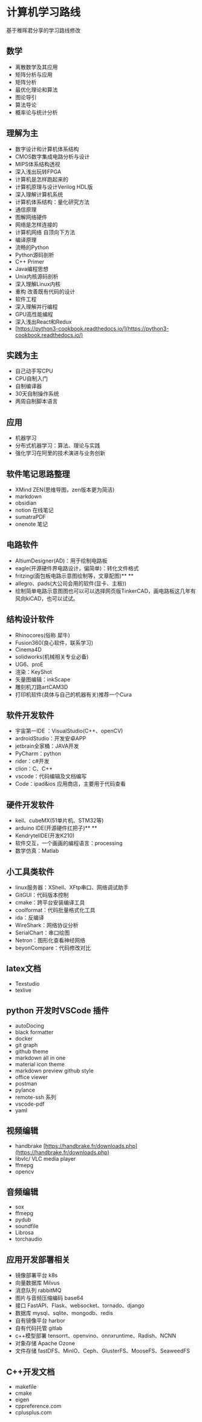 # **计算机学习路线**

基于稚晖君分享的学习路线修改

## **数学**

* 离散数学及其应用
* 矩阵分析与应用
* 矩阵分析
* 最优化理论和算法
* 图论导引
* 算法导论
* 概率论与统计分析

## **理解为主**

* 数字设计和计算机体系结构
* CMOS数字集成电路分析与设计
* MIPS体系结构透视
* 深入浅出玩转FPGA
* 计算机是怎样跑起来的
* 计算机原理与设计Verilog HDL版
* 深入理解计算机系统
* 计算机体系结构：量化研究方法
* 通信原理
* 图解网络硬件
* 网络是怎样连接的
* 计算机网络 自顶向下方法
* 编译原理
* 流畅的Python
* Python源码剖析
* C++ Primer
* Java编程思想
* Unix内核源码剖析
* 深入理解Linux内核
* 重构 改善既有代码的设计
* 软件工程
* 深入理解并行编程
* GPU高性能编程
* 深入浅出React和Redux
* [https://python3-cookbook.readthedocs.io/](https://python3-cookbook.readthedocs.io/)

## **实践为主**

* 自己动手写CPU
* CPU自制入门
* 自制编译器
* 30天自制操作系统
* 两周自制脚本语言

## **应用**

* 机器学习
* 分布式机器学习：算法、理论与实践
* 强化学习在阿里的技术演进与业务创新

## **软件笔记思路整理**

* XMind ZEN(思维导图，zen版本更为简洁)
* markdown
* obsidian
* notion 在线笔记
* sumatraPDF
* onenote 笔记

## **电路软件**

* AltiumDesigner(AD)：用于绘制电路板
* eagle(开源硬件界电路设计，偏简单)：转化文件格式
* fritzing(面包板电路示意图绘制等，文章配图)** **
* allegro、pads(大公司会用的软件(显卡、主板))
* 绘制简单电路示意图图也可以可以选择网页版TinkerCAD，画电路板这几年有风向kiCAD，也可以试试。

## **结构设计软件**

* Rhinocores(俗称 犀牛)
* Fusion360(良心软件，联系学习)
* Cinema4D
* solidworks(机械相关专业必备)
* UG6、proE
* 渲染：KeyShot
* 矢量图编辑：inkScape
* 雕刻机刀路artCAM3D
* 打印机软件(具体与自己的机器有关)推荐一个Cura

## **软件开发软件**

* 宇宙第一IDE ：VisualStudio(C++、openCV)
* ardroidStudio：开发安卓APP
* jetbrain全家桶：JAVA开发
* PyCharm：python
* rider：c#开发
* clion：C、C++
* vscode：代码编辑及文档编写
* Code：ipad&ios 应用商店，主要用于代码查看

## **硬件开发软件**

* keil、cubeMX(51单片机、STM32等)
* arduino IDE(开源硬件扛把子)** **
* KendrytelIDE(开发K210)
* 软件交互，一个画画的编程语言：processing
* 数学仿真：Matlab

## **小工具类软件**

* linux服务器：XShell、XFtp串口、网络调试助手
* GitGUI：代码版本控制
* cmake：跨平台安装编译工具
* coolformat：代码批量格式化工具
* ida：反编译
* WireShark：网络协议分析
* SerialChart：串口绘图
* Netron：图形化查看神经网络
* beyonCompare：代码修改对比

## **latex文档**

* Texstudio
* texlive

## **python 开发时VSCode 插件**

* autoDocing
* black formatter
* docker
* git graph
* github theme
* markdown all in one
* material icon theme
* markdown preview github style
* office viewer
* postman
* pylance
* remote-ssh 系列
* vscode-pdf
* yaml

## **视频编辑**

* handbrake [https://handbrake.fr/downloads.php](https://handbrake.fr/downloads.php)
* libvlc/ VLC media player
* ffmepg
* opencv

## **音频编辑**

* sox
* ffmepg
* pydub
* soundfile
* Librosa
* torchaudio

## **应用开发部署相关**

* 镜像部署平台 k8s
* 向量数据库 Milvus
* 消息队列 rabbitMQ
* 图片与音频压缩编码 base64
* 接口 FastAPI、Flask、websocket、tornado、django
* 数据库 mysql、sqlite、mongodb、redis
* 自有镜像平台 harbor
* 自有代码托管 gitlab
* c++模型部署 tensorrt、openvino、onnxruntime、Radish、NCNN
* 对象存储 Apache Ozone
* 文件存储 fastDFS、MinIO、Ceph、GlusterFS、MooseFS、SeaweedFS

## C++开发文档

- makefile
- cmake
- eigen
- cppreference.com
- cplusplus.com
